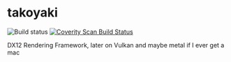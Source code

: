 # takoyaki

![Build status](https://ci.appveyor.com/api/projects/status/github/kittikun/takoyaki)
<a href="https://scan.coverity.com/projects/kittikun-tonkatsu">
  <img alt="Coverity Scan Build Status"
       src="https://scan.coverity.com/projects/6567/badge.svg"/>
</a>

DX12 Rendering Framework, later on Vulkan and maybe metal if I ever get a mac
